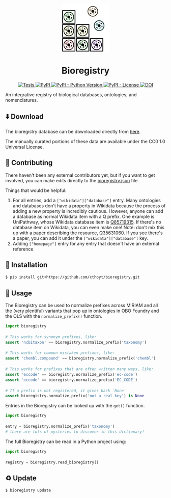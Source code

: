 <p align="center">
  <img src="docs/source/logo.png" height="150">
</p>

<h1 align="center">
    Bioregistry
</h1>

<p align="center">
    <a href="https://github.com/cthoyt/bioregistry/actions?query=workflow%3ATests">
        <img alt="Tests" src="https://github.com/cthoyt/bioregistry/workflows/Tests/badge.svg" />
    </a>
    <a href="https://pypi.org/project/bioregistry">
        <img alt="PyPI" src="https://img.shields.io/pypi/v/bioregistry" />
    </a>
    <a href="https://pypi.org/project/bioregistry">
        <img alt="PyPI - Python Version" src="https://img.shields.io/pypi/pyversions/bioregistry" />
    </a>
    <a href="https://github.com/cthoyt/bioregistry/blob/main/LICENSE">
        <img alt="PyPI - License" src="https://img.shields.io/pypi/l/bioregistry" />
    </a>
    <a href="https://zenodo.org/badge/latestdoi/319481281">
        <img src="https://zenodo.org/badge/319481281.svg" alt="DOI">
    </a>
</p>

An integrative registry of biological databases, ontologies, and nomenclatures.

## ⬇️ Download

The bioregistry database can be downloaded directly
from [here](https://github.com/cthoyt/bioregistry/blob/main/src/bioregistry/data/bioregistry.json).

The manually curated portions of these data are available under the CC0 1.0 Universal License.

## 🙏 Contributing

There haven't been any external contributors yet, but if you want to get involved, you can make edits directly to
the [bioregistry.json](https://github.com/cthoyt/bioregistry/blob/main/src/bioregistry/data/bioregistry.json)
file.

Things that would be helpful:

1. For all entries, add a `["wikidata"]["database"]` entry. Many ontologies and databases don't have a property in
   Wikidata because the process of adding a new property is incredibly cautious. However, anyone can add a database as
   normal Wikidata item with a Q prefix. One example is UniPathway, whose Wikidata database item
   is [Q85719315](https://www.wikidata.org/wiki/Q85719315). If there's no database item on Wikidata, you can even make
   one! Note: don't mix this up with a paper describing the
   resource, [Q35631060](https://www.wikidata.org/wiki/Q35631060). If you see there's a paper, you can add it under
   the `["wikidata"]["database"]` key.
2. Adding `["homepage"]` entry for any entry that doesn't have an external reference

## 🚀 Installation

```bash
$ pip install git+https://github.com/cthoyt/bioregistry.git
```

## 💪 Usage

The Bioregistry can be used to normalize prefixes across MIRIAM and all the (very plentiful) variants that pop up in
ontologies in OBO Foundry and the OLS with the `normalize_prefix()` function.

```python
import bioregistry

# This works for synonym prefixes, like:
assert 'ncbitaxon' == bioregistry.normalize_prefix('taxonomy')

# This works for common mistaken prefixes, like:
assert 'chembl.compound' == bioregistry.normalize_prefix('chembl')

# This works for prefixes that are often written many ways, like:
assert 'eccode' == bioregistry.normalize_prefix('ec-code')
assert 'eccode' == bioregistry.normalize_prefix('EC_CODE')

# If a prefix is not registered, it gives back `None`
assert bioregistry.normalize_prefix('not a real key') is None
```

Entries in the Bioregistry can be looked up with the `get()` function.

```python
import bioregistry

entry = bioregistry.normalize_prefix('taxonomy')
# there are lots of mysteries to discover in this dictionary!
```

The full Bioregistry can be read in a Python project using:

```python
import bioregistry

registry = bioregistry.read_bioregistry()
```

## ♻️ Update

```bash
$ bioregistry update
```
